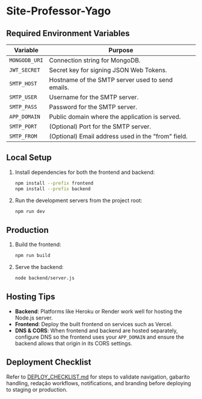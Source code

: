 # Site-Professor-Yago

## Required Environment Variables

| Variable | Purpose |
|----------|---------|
| `MONGODB_URI` | Connection string for MongoDB. |
| `JWT_SECRET` | Secret key for signing JSON Web Tokens. |
| `SMTP_HOST` | Hostname of the SMTP server used to send emails. |
| `SMTP_USER` | Username for the SMTP server. |
| `SMTP_PASS` | Password for the SMTP server. |
| `APP_DOMAIN` | Public domain where the application is served. |
| `SMTP_PORT` | (Optional) Port for the SMTP server. |
| `SMTP_FROM` | (Optional) Email address used in the "from" field. |

## Local Setup

1. Install dependencies for both the frontend and backend:
   ```bash
   npm install --prefix frontend
   npm install --prefix backend
   ```
2. Run the development servers from the project root:
   ```bash
   npm run dev
   ```

## Production

1. Build the frontend:
   ```bash
   npm run build
   ```
2. Serve the backend:
   ```bash
   node backend/server.js
   ```

## Hosting Tips

- **Backend**: Platforms like Heroku or Render work well for hosting the Node.js server.
- **Frontend**: Deploy the built frontend on services such as Vercel.
- **DNS & CORS**: When frontend and backend are hosted separately, configure DNS so the frontend uses your `APP_DOMAIN` and ensure the backend allows that origin in its CORS settings.


## Deployment Checklist

Refer to [DEPLOY_CHECKLIST.md](DEPLOY_CHECKLIST.md) for steps to validate navigation, gabarito handling, redação workflows, notifications, and branding before deploying to staging or production.
